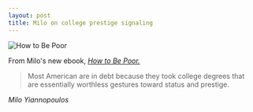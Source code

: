```yaml
---
layout: post
title: Milo on college prestige signaling
---
```


<img src="/commonplace/assets/images/How-to-Be-Poor-Milo.jpg" alt="How to Be Poor" style="
    max-width: 30%;
">

From Milo's new ebook, *[How to Be Poor.](https://www.amazon.com/dp/B07QLRVPMK/ref=cm_sw_em_r_mt_dp_U_ra4RCb68KNH2C)*


>Most American are in debt because they took college degrees that are essentially worthless gestures toward status and prestige.

<cite>Milo Yiannopoulos</cite>
